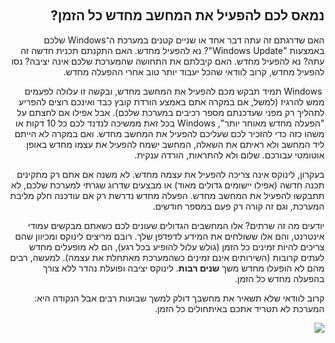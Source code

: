 

<div id="corps" class="rtl" dir="rtl">

‏<h2>נמאס לכם להפעיל את המחשב מחדש כל הזמן?</h2>

‏האם שדרגתם זה עתה דבר אחד או שניים קטנים במערכת ה־Windows שלכם באמצעות "Windows Update"? נא להפעיל מחדש.
האם התקנתם תכנית חדשה זה עתה? נא להפעיל מחדש. האם קיבלתם את התחושה שהמערכת שלכם אינה יציבה? נסו להפעיל מחדש, קרוב לוודאי שהכל יעבוד יותר טוב אחרי ההפעלה מחדש.

‏ Windows 
תמיד תבקש מכם להפעיל את המחשב מחדש, ובקשה זו עלולה לפעמים ממש להרגיז (למשל, אם במקרה אתם באמצע הורדת קובץ כבד ואינכם רוצים להפריע לתהליך רק מפני שעדכנתם מספר רכיבים במערכת שלכם).
אבל אפילו אם לחצתם על "הפעלה מחדש מאוחר יותר", Windows בכל זאת ממשיכה לנדנד לכם כל 10 דקות או משהו כזה כדי להזכיר לכם שעליכם להפעיל את המחשב מחדש. ואם במקרה לא הייתם ליד המחשב ולא ראיתם את השאלה, המחשב ישמח להפעיל את עצמו מחדש באופן אוטומטי עבורכם.  שלום ולא להתראות, הורדה ענקית.

בעקרון, לינוקס אינה צריכה להפעיל את עצמה מחדש.
לא משנה אם אתם רק מתקינים תכנה חדשה (אפילו יישומים גדולים מאוד) או מבצעים שדרוג שגרתי למערכת שלכם, לא תתבקשו להפעיל את המחשב מחדש.
הפעלה מחדש נדרשת רק אם עודכנה חלק מליבת המערכת, וגם זה קורה רק פעם במספר חודשים.

יודעים מה זה שרתים?
אלו המחשבים הגדולים שעונים לכם כשאתם מבקשים עמודי אינטרנט, והם אלו ששולחים את המידע לדפדפן שלך.
רובם מריצים לינוקס ומכיוון שהם צריכים להיות זמינים כל הזמן (גולש עלול להופיע בכל רגע), הם לא מופעלים מחדש לעתים קרובות (השירותים אינם זמינים כשהמערכת מאתחלת את עצמה).
 למעשה, רבים מהם לא הופעלו מחדש משך <b>שנים רבות</b>.
לינוקס יציבה ופועלת נהדר ללא צורך בהפעלה מחדש כל הזמן.

קרוב לוודאי שלא תשאיר את מחשבך דולק למשך שבועות רבים אבל הנקודה היא:
המערכת לא תטריד אתכם באיתחולים כל הזמן.

<img src="Images/reboot_all_the_time_thumb.png" />

</div>



